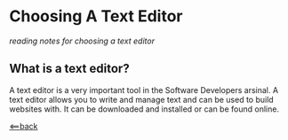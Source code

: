 # **Choosing A Text Editor**
*reading notes for choosing a text editor*


## **What is a text editor?**
A text editor is a very important tool in the Software Developers arsinal. A text editor allows you to write and manage 
text and can be used to build websites with. It can be downloaded and installed or can be found online.






[<==back](README.md)
 

